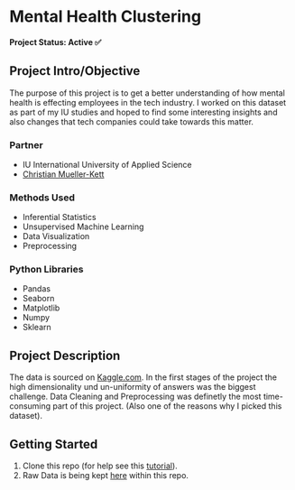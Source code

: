 # Mental Health Clustering

#### Project Status: Active ✅

## Project Intro/Objective
The purpose of this project is to get a better understanding of how mental health is effecting employees in the tech industry. I worked on this dataset as part of my IU studies and hoped to find some interesting insights and also changes that tech companies could take towards this matter. 

### Partner
* IU International University of Applied Science
* [Christian Mueller-Kett](https://www.linkedin.com/in/christian-m%C3%BCller-kett-376922113/)

### Methods Used
* Inferential Statistics
* Unsupervised Machine Learning
* Data Visualization
* Preprocessing

### Python Libraries
* Pandas
* Seaborn
* Matplotlib
* Numpy
* Sklearn

## Project Description
The data is sourced on [Kaggle.com](https://www.kaggle.com/datasets/osmi/mental-health-in-tech-2016). In the first stages of the project the high dimensionality und un-uniformity of answers was the biggest challenge. Data Cleaning and Preprocessing was definetly the most time-consuming part of this project. (Also one of the reasons why I picked this dataset).

## Getting Started

1. Clone this repo (for help see this [tutorial](https://help.github.com/articles/cloning-a-repository/)).
2. Raw Data is being kept [here](https://github.com/mr-emreerturk/Mental_Health_in_Tech-Clusterting) within this repo.